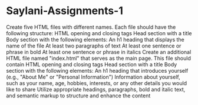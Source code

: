 # Saylani-Assignments-1

Create five HTML files with different names. Each file should have the following structure:
HTML opening and closing tags
Head section with a title
Body section with the following elements:
An h1 heading that displays the name of the file
At least two paragraphs of text
At least one sentence or phrase in bold
At least one sentence or phrase in italics
Create an additional HTML file named "index.html" that serves as the main page. This file should contain
HTML opening and closing tags
Head section with a title
Body section with the following elements:
An h1 heading that introduces yourself (e.g., "About Me" or "Personal Information")
Information about yourself, such as your name, age, hobbies, interests, or any other details you would like to share
Utilize appropriate headings, paragraphs, bold and italic text, and semantic markup to structure and enhance the content
